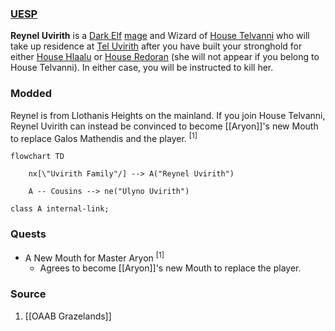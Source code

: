 ### [UESP](https://en.uesp.net/wiki/Morrowind:Reynel_Uvirith)
**Reynel Uvirith** is a [Dark Elf](https://en.uesp.net/wiki/Morrowind:Dark_Elf "Morrowind:Dark Elf") [mage](https://en.uesp.net/wiki/Morrowind:Mage_(class) "Morrowind:Mage (class)") and Wizard of [House Telvanni](https://en.uesp.net/wiki/Morrowind:House_Telvanni "Morrowind:House Telvanni") who will take up residence at [Tel Uvirith](https://en.uesp.net/wiki/Morrowind:Tel_Uvirith "Morrowind:Tel Uvirith") after you have built your stronghold for either [House Hlaalu](https://en.uesp.net/wiki/Morrowind:House_Hlaalu "Morrowind:House Hlaalu") or [House Redoran](https://en.uesp.net/wiki/Morrowind:House_Redoran "Morrowind:House Redoran") (she will not appear if you belong to House Telvanni). In either case, you will be instructed to kill her.
### Modded
Reynel is from Llothanis Heights on the mainland. If you join House Telvanni, Reynel Uvirith can instead be convinced to become [[Aryon]]'s new Mouth to replace Galos Mathendis and the player. <sup>[1]</sup>

```mermaid
flowchart TD

    nx[\"Uvirith Family"/] --> A("Reynel Uvirith")

    A -- Cousins --> ne("Ulyno Uvirith")

class A internal-link;
```
### Quests
* A New Mouth for Master Aryon <sup>[1]</sup>
	* Agrees to become [[Aryon]]'s new Mouth to replace the player.
### Source
1. [[OAAB Grazelands]]